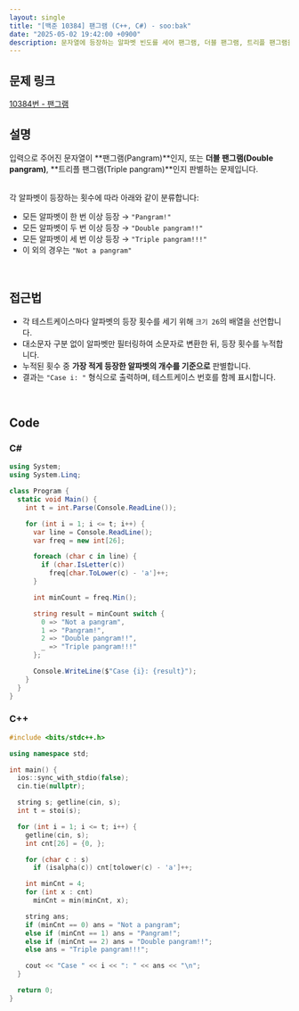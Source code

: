 ```yaml
---
layout: single
title: "[백준 10384] 팬그램 (C++, C#) - soo:bak"
date: "2025-05-02 19:42:00 +0900"
description: 문자열에 등장하는 알파벳 빈도를 세어 팬그램, 더블 팬그램, 트리플 팬그램을 구분하는 백준 10384번 팬그램 문제의 C++ 및 C# 풀이와 해설
---
```


## 문제 링크
[10384번 - 팬그램](https://www.acmicpc.net/problem/10384)

## 설명
입력으로 주어진 문자열이 **팬그램(Pangram)**인지, 또는 **더블 팬그램(Double pangram)**, **트리플 팬그램(Triple pangram)**인지 판별하는 문제입니다.

<br>
각 알파벳이 등장하는 횟수에 따라 아래와 같이 분류합니다:

- 모든 알파벳이 한 번 이상 등장 → `"Pangram!"`
- 모든 알파벳이 두 번 이상 등장 → `"Double pangram!!"`
- 모든 알파벳이 세 번 이상 등장 → `"Triple pangram!!!"`
- 이 외의 경우는 `"Not a pangram"`

<br>

## 접근법

- 각 테스트케이스마다 알파벳의 등장 횟수를 세기 위해 `크기 26`의 배열을 선언합니다.
- 대소문자 구분 없이 알파벳만 필터링하여 소문자로 변환한 뒤, 등장 횟수를 누적합니다.
- 누적된 횟수 중 **가장 적게 등장한 알파벳의 개수를 기준으로** 판별합니다.
- 결과는 `"Case i: "` 형식으로 출력하며, 테스트케이스 번호를 함께 표시합니다.

<br>

## Code

### C#

```csharp
using System;
using System.Linq;

class Program {
  static void Main() {
    int t = int.Parse(Console.ReadLine());

    for (int i = 1; i <= t; i++) {
      var line = Console.ReadLine();
      var freq = new int[26];

      foreach (char c in line) {
        if (char.IsLetter(c))
          freq[char.ToLower(c) - 'a']++;
      }

      int minCount = freq.Min();

      string result = minCount switch {
        0 => "Not a pangram",
        1 => "Pangram!",
        2 => "Double pangram!!",
        _ => "Triple pangram!!!"
      };

      Console.WriteLine($"Case {i}: {result}");
    }
  }
}
```

### C++

```cpp
#include <bits/stdc++.h>

using namespace std;

int main() {
  ios::sync_with_stdio(false);
  cin.tie(nullptr);

  string s; getline(cin, s);
  int t = stoi(s);

  for (int i = 1; i <= t; i++) {
    getline(cin, s);
    int cnt[26] = {0, };

    for (char c : s)
      if (isalpha(c)) cnt[tolower(c) - 'a']++;

    int minCnt = 4;
    for (int x : cnt)
      minCnt = min(minCnt, x);

    string ans;
    if (minCnt == 0) ans = "Not a pangram";
    else if (minCnt == 1) ans = "Pangram!";
    else if (minCnt == 2) ans = "Double pangram!!";
    else ans = "Triple pangram!!!";

    cout << "Case " << i << ": " << ans << "\n";
  }

  return 0;
}
```
